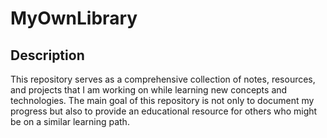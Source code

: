 # MyOwnLibrary

## Description
This repository serves as a comprehensive collection of notes, resources, and projects that I am working on while learning new concepts and technologies. The main goal of this repository is not only to document my progress but also to provide an educational resource for others who might be on a similar learning path.

